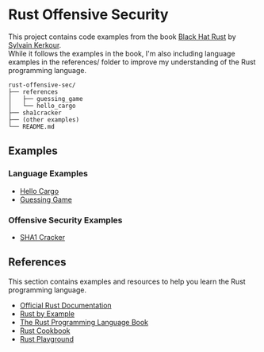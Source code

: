 # Rust Offensive Security

This project contains code examples from the book [Black Hat Rust](https://kerkour.com/black-hat-rust) by [Sylvain Kerkour](https://kerkour.com/).  
While it follows the examples in the book, I'm also including language examples in the references/ folder to improve my understanding of the Rust programming language.

```
rust-offensive-sec/
├── references
│   ├── guessing_game
│   └── hello_cargo
├── sha1cracker
├── (other examples)
└── README.md
```


## Examples
### Language Examples
- [Hello Cargo](references/hello_cargo)
- [Guessing Game](references/guessing_game)

### Offensive Security Examples
- [SHA1 Cracker](sha1cracker)

## References

This section contains examples and resources to help you learn the Rust programming language.

- [Official Rust Documentation](https://doc.rust-lang.org/)
- [Rust by Example](https://doc.rust-lang.org/stable/rust-by-example/)
- [The Rust Programming Language Book](https://doc.rust-lang.org/book/)
- [Rust Cookbook](https://rust-lang-nursery.github.io/rust-cookbook/)
- [Rust Playground](https://play.rust-lang.org/)

